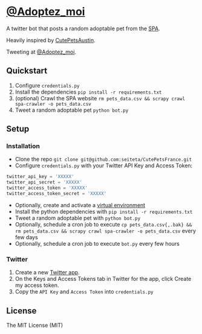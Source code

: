 # [@Adoptez_moi](https://twitter.com/Adoptez_Moi)

A twitter bot that posts a random adoptable pet from the [SPA](http://www.spa.asso.fr/adopter-animaux).

Heavily inspired by [CutePetsAustin](https://github.com/open-austin/CutePetsAustin).

Tweeting at [@Adoptez_moi](https://twitter.com/Adoptez_Moi).

## Quickstart

1. Configure `credentials.py`
2. Install the dependencies `pip install -r requirements.txt`
3. (optional) Crawl the SPA website `rm pets_data.csv && scrapy crawl spa-crawler -o pets_data.csv`
4. Tweet a random adoptable pet `python bot.py`

## Setup

### Installation

- Clone the repo `git clone git@github.com:seiteta/CutePetsFrance.git`
- Configure `credentials.py` with your Twitter API Key and Access Token:
	
```py
twitter_api_key = 'XXXXX'
twitter_api_secret = 'XXXXX'
twitter_access_token = 'XXXXX'
twitter_access_token_secret = 'XXXXX'
```

- Optionally, create and activate a [virtual environment](http://virtualenv.readthedocs.org/en/latest/)
- Install the python dependencies with `pip install -r requirements.txt`
- Tweet a random adoptable pet with `python bot.py`
- Optionally, schedule a cron job to execute `cp pets_data.csv{,.bak} && rm pets_data.csv && scrapy crawl spa-crawler -o pets_data.csv` every few days
- Optionally, schedule a cron job to execute `bot.py` every few hours

### Twitter

1. Create a new [Twitter app](https://apps.twitter.com/).
2. On the Keys and Access Tokens tab in Twitter for the app, click Create my access token.
3. Copy the `API Key` and `Access Token` into `credentials.py`

## License

The MIT License (MIT)

